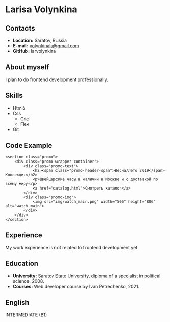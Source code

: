# Larisa Volynkina
## Contacts
* **Location:** Saratov, Russia
* **E-mail:** volynkinala@gmail.com
* **GitHub:** larvolynkina 


## About myself
I plan to do frontend development professionally.

## Skills
* Html5
* Css 
    + Grid
    + Flex
* Git

## Code Example
```
<section class="promo">
    <div class="promo-wrapper container">
        <div class="promo-text">
            <h2><span class="promo-header-span">Весна/Лето 2019</span> Коллекция</h2>
            <p>Швейцарские часы в наличии в Москве и с доставкой по всему миру</p>
            <a href="catalog.html">Смотреть каталог</a>
        </div>
        <div class="promo-img">
            <img src="img/watch_main.png" width="506" height="806" alt="watch_main">
        </div>
    </div>
</section>
```
## Experience
My work experience is not related to frontend development yet.

## Education
* **University:** Saratov State University, diploma of a specialist in political science, 2008.
* **Courses:** Web developer course by Ivan Petrechenko, 2021.


## English
INTERMEDIATE (B1)